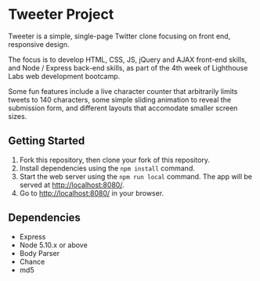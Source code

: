# Tweeter Project

Tweeter is a simple, single-page Twitter clone focusing on front end, responsive design.  

The focus is to develop HTML, CSS, JS, jQuery and AJAX front-end skills, and Node / Express back-end skills, as part of the 4th week of Lighthouse Labs web development bootcamp.

Some fun features include a live character counter that arbitrarily limits tweets to 140 characters, some simple sliding animation to reveal the submission form, and different layouts that accomodate smaller screen sizes.

## Getting Started

1. Fork this repository, then clone your fork of this repository.
2. Install dependencies using the `npm install` command.
3. Start the web server using the `npm run local` command. The app will be served at <http://localhost:8080/>.
4. Go to <http://localhost:8080/> in your browser.

## Dependencies

- Express
- Node 5.10.x or above
- Body Parser
- Chance
- md5
